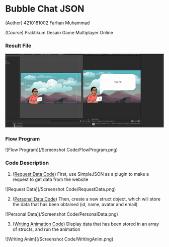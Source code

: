 # Bubble Chat JSON
(Author) 4210181002 Farhan Muhammad

(Course) Praktikum Desain Game Multiplayer Online

### Result File
![Result File](/BubbleChat.gif)

### Flow Program
![Flow Program](/Screenshot Code/FlowProgram.png)

### Code Description

1. ([Request Data Code](BubbleChat/Assets/Scripts/RequestData.cs)) First, use SimpleJSON as a plugin to make a request to get data from the website

![Request Data](/Screenshot Code/RequestData.png)

2. ([Personal Data Code](BubbleChat/Assets/Scripts/PersonalData.cs)) Then, create a new struct object, which will store the data that has been obtained (id, name, avatar and email)

![Personal Data](/Screenshot Code/PersonalData.png)

3. ([Writing Animation Code](BubbleChat/Assets/Scripts/WritingAnimation.cs)) Display data that has been stored in an array of structs, and run the animation

![Writing Anim](/Screenshot Code/WritingAnim.png)
